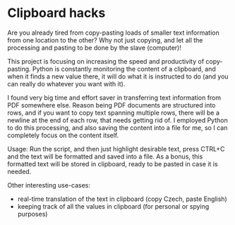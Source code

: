 # Clipboard hacks
Are you already tired from copy-pasting loads of smaller text information from one location to the other? Why not just copying, and let all the processing and pasting to be done by the slave (computer)!

This project is focusing on increasing the speed and productivity of copy-pasting. Python is constantly monitoring the content of a clipboard, and when it finds a new value there, it will do what it is instructed to do (and you can really do whatever you want with it).

I found very big time and effort saver in transferring text information from PDF somewhere else. Reason being PDF documents are structured into rows, and if you want to copy text spanning multiple rows, there will be a newline at the end of each row, that needs getting rid of. I employed Python to do this processing, and also saving the content into a file for me, so I can completely focus on the content itself.

Usage: Run the script, and then just highlight desirable text, press CTRL+C and the text will be formatted and saved into a file. As a bonus, this formatted text will be stored in clipboard, ready to be pasted in case it is needed.

Other interesting use-cases:
- real-time translation of the text in clipboard (copy Czech, paste English)
- keeping track of all the values in clipboard (for personal or spying purposes)
